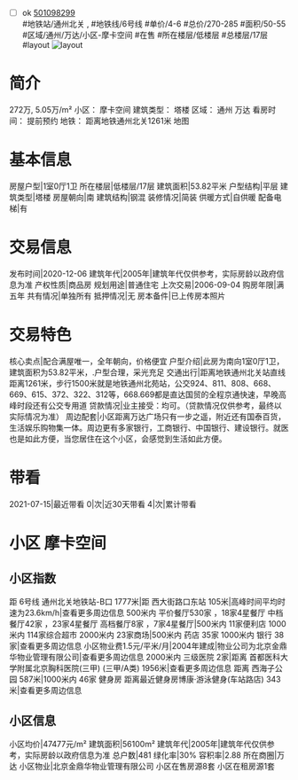 - [ ] ok [501098299](https://bj.5i5j.com/ershoufang/501098299.html)  
 #地铁站/通州北关 ,  #地铁线/6号线
#单价/4-6 #总价/270-285 #面积/50-55   #区域/通州/万达/小区-摩卡空间 #在售 #所在楼层/低楼层 #总楼层/17层 #layout 
![layout](http://image2a.5i5j.com/bdir/layout/201258.jpg_P5.jpg) 
# 简介 
 272万,  5.05万/m² 
小区： 摩卡空间
建筑类型： 塔楼
区域： 通州 万达
看房时间： 提前预约
地铁： 距离地铁通州北关1261米 地图
# 基本信息 
 房屋户型|1室0厅1卫
所在楼层|低楼层/17层
建筑面积|53.82平米
户型结构|平层
建筑类型|塔楼
房屋朝向|南
建筑结构|钢混
装修情况|简装
供暖方式|自供暖
配备电梯|有
# 交易信息 
 发布时间|2020-12-06
建筑年代|2005年|建筑年代仅供参考，实际房龄以政府信息为准
产权性质|商品房
规划用途|普通住宅
上次交易|2006-09-04
购房年限|满五年
共有情况|单独所有
抵押情况|无
房本备件|已上传房本照片
# 交易特色 
 核心卖点|配合满屋唯一，全年朝向，价格便宜
户型介绍|此房为南向1室0厅1卫，建筑面积为53.82平米，.户型合理，采光充足
交通出行|距离地铁通州北关站直线距离1261米，步行1500米就是地铁通州北苑站，公交924、811、808、668、669、615、372、322、312等，668.669都是直达国贸的全程京通快速，早晚高峰时段还有公交专用道
贷款情况|业主接受：均可。（贷款情况仅供参考，最终以实际情况为准）
周边配套|小区距离万达广场只有一步之遥，附近还有国泰百货，生活娱乐购物集一体。周边更有多家银行，工商银行、中国银行、建设银行。就医也是如此方便，当您居住在这个小区，会感觉到生活如此方便。
# 带看 
 2021-07-15|最近带看	 0|次|近30天带看	 4|次|累计带看
# 小区 摩卡空间
## 小区指数 
 距 6号线 通州北关地铁站-B口 1777米|距 西大街路口东站 105米|高峰时间平均时速为23.6km/h|查看更多周边信息
500米内 平价餐厅530家 ，18家4星餐厅
中档餐厅42家 ，23家4星餐厅
高档餐厅8家 ，7家4星餐厅|500米内 11家便利店
1000米内 114家综合超市
2000米内 23家商场|500米内 药店 35家
1000米内 银行 38家|查看更多周边信息
小区物业费1.5元/平米/月|2004年建成|物业公司为北京金鼎华物业管理有限公司|查看更多周边信息
2000米内 三级医院 2家|距离 首都医科大学附属北京胸科医院(三甲) (三甲/A类) 1956米|查看更多周边信息
距离 西海子公园 587米|1000米内 46家 健身房
距离最近健身房博康·游泳健身(车站路店) 343米|查看更多周边信息
## 小区信息 
 小区均价|47477元/m²
建筑面积|56100m²
建筑年代|2005年|建筑年代仅供参考，实际房龄以政府信息为准
总户数|481
绿化率|30%
容积率|2.88
所在商圈|万达
小区物业|北京金鼎华物业管理有限公司
小区在售房源8套
小区在租房源1套
